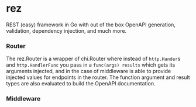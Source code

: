 # rez
REST (easy) framework in Go with out of the box OpenAPI generation, validation, dependency injection, and much more. 

### Router
The rez.Router is a wrapper of chi.Router where instead of `http.Hander`s and `http.HandlerFunc` you pass in a `func(args) results` which gets its arguments injected, and in the case of middleware is able to provide injected values for endpoints in the router. The function argument and result types are also evaluated to build the OpenAPI documentation.

### Middleware
